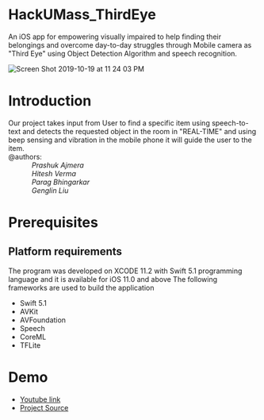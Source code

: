 # HackUMass_ThirdEye

An iOS app for empowering visually impaired to help finding their belongings and overcome day-to-day struggles through Mobile camera as "Third Eye" using Object Detection Algorithm and speech recognition.

![Screen Shot 2019-10-19 at 11 24 03 PM](https://user-images.githubusercontent.com/17843556/67154305-f7201780-f2c7-11e9-9833-0eb273222a0a.png)
 
# Introduction
Our project takes input from User to find a specific item using speech-to-text and detects the requested object in the room in "REAL-TIME" and using beep sensing and vibration in the mobile phone it will guide the user to the item. <br/>
@authors: <br/>
&nbsp;&nbsp;&nbsp;&nbsp;&nbsp;&nbsp;&nbsp;&nbsp;&nbsp;&nbsp;&nbsp;&nbsp;<i>Prashuk Ajmera<br/>
&nbsp;&nbsp;&nbsp;&nbsp;&nbsp;&nbsp;&nbsp;&nbsp;&nbsp;&nbsp;&nbsp;&nbsp;Hitesh Verma<br/>
&nbsp;&nbsp;&nbsp;&nbsp;&nbsp;&nbsp;&nbsp;&nbsp;&nbsp;&nbsp;&nbsp;&nbsp;Parag Bhingarkar<br/>
&nbsp;&nbsp;&nbsp;&nbsp;&nbsp;&nbsp;&nbsp;&nbsp;&nbsp;&nbsp;&nbsp;&nbsp;Genglin Liu<br/></i>
         
# <a name="prerequisites"></a>Prerequisites
## Platform requirements
The program was developed on XCODE 11.2 with Swift 5.1 programming language and it is available for iOS 11.0 and above
The following frameworks are used to build the application
- Swift 5.1
- AVKit
- AVFoundation
- Speech
- CoreML
- TFLite

# Demo 
- [Youtube link](https://youtu.be/b543EcMP2SA)
- [Project Source](https://dashboard.hackumass.com/projects/54)
